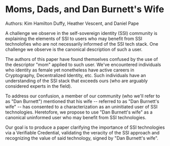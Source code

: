 # Moms, Dads, and Dan Burnett's Wife

Authors: Kim Hamilton Duffy, Heather Vescent, and Daniel Pape

A challenge we observe in the self-sovereign identity (SSI) community is explaining the elements of SSI to users who may benefit from SSI technolofies who are not necessarily informed of the SSI tech stack. One challenge we observe is the canonical description of such a user.

The authors of this paper have found themselves confused by the use of the descriptor "mom" applied to such user. We've encountered individuals who identity as female yet nonetheless have active careers in Cryptography, Decentralized Identity, etc. Such individuals have an understanding of the SSI stack that exceeds ours (who are arguably considered experts in the field).

To address our confusion, a member of our community (who we'll refer to as "Dan Burnett") mentioned that his wife -- referred to as "Dan Burnett's wife" -- has consented to a characterization as an uninitiated user of SSI technologies. Heretofore, we propose to use "Dan Burnett's wife" as a canonical uninformed user who may benefit from SSI technologies.

Our goal is to produce a paper clarifying the importance of SSI technologies via a Verifiable Credential, validating the veracity of the SSI approach and recognizing the value of said technology, signed by "Dan Burnett's wife".
